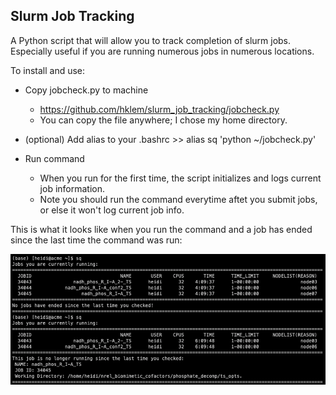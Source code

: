 Slurm Job Tracking
------------------

A Python script that will allow you to track completion of slurm jobs. Especially useful if you are running numerous jobs in numerous locations. 

To install and use:

* Copy jobcheck.py to machine
    - https://github.com/hklem/slurm_job_tracking/jobcheck.py
    - You can copy the file anywhere; I chose my home directory.
    
* (optional) Add alias to your .bashrc >> alias sq 'python ~/jobcheck.py'
* Run command
    - When you run for the first time, the script initializes and logs current job information.
    - Note you should run the command everytime aftet you submit jobs, or else it won't log current job info.   
    
This is what it looks like when you run the command and a job has ended since the last time the command was run:

![](https://github.com/hklem/slurm_job_tracking/blob/main/jobcheck.png)
